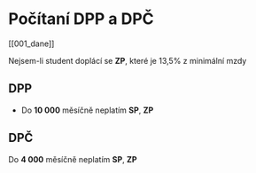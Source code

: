 
# Počítaní DPP a DPČ

[[001_dane]]

Nejsem-li student doplácí se **ZP**, které je 13,5% z minimální mzdy
## DPP
- Do **10 000** měsíčně neplatím **SP**, **ZP** 

## DPČ
Do **4 000** měsíčně neplatím **SP**, **ZP**